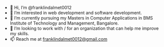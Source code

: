 - 👋 Hi, I’m @franklindalmet0012
- 👀 I’m interested in web development and software development.
- 🌱 I’m currently pursuing my Masters in Computer Applications in BMS Institute of Technology and Management, Bangalore.
- 💞️ I’m looking to work with / for an organization that can help me improve my skills.
- 📫 Reach me at franklindalmet0012@gmail.com

<!---
franklindalmet0012/franklindalmet0012 is a ✨ special ✨ repository because its `README.md` (this file) appears on your GitHub profile.
You can click the Preview link to take a look at your changes.
--->
